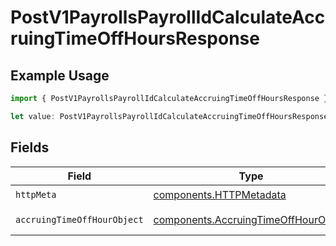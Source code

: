 # PostV1PayrollsPayrollIdCalculateAccruingTimeOffHoursResponse

## Example Usage

```typescript
import { PostV1PayrollsPayrollIdCalculateAccruingTimeOffHoursResponse } from "@gusto/embedded-api/models/operations/postv1payrollspayrollidcalculateaccruingtimeoffhours.js";

let value: PostV1PayrollsPayrollIdCalculateAccruingTimeOffHoursResponse = {};
```

## Fields

| Field                                                                                        | Type                                                                                         | Required                                                                                     | Description                                                                                  |
| -------------------------------------------------------------------------------------------- | -------------------------------------------------------------------------------------------- | -------------------------------------------------------------------------------------------- | -------------------------------------------------------------------------------------------- |
| `httpMeta`                                                                                   | [components.HTTPMetadata](../../models/components/httpmetadata.md)                           | :heavy_check_mark:                                                                           | N/A                                                                                          |
| `accruingTimeOffHourObject`                                                                  | [components.AccruingTimeOffHourObject](../../models/components/accruingtimeoffhourobject.md) | :heavy_minus_sign:                                                                           | Example response                                                                             |